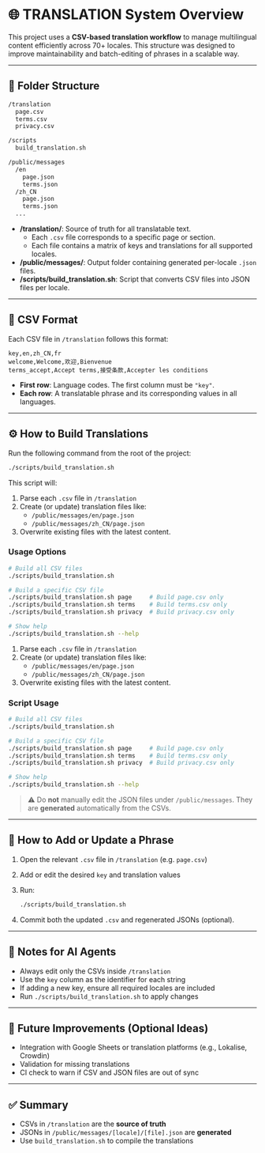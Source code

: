 # 🌐 TRANSLATION System Overview

This project uses a **CSV-based translation workflow** to manage multilingual content efficiently across 70+ locales. This structure was designed to improve maintainability and batch-editing of phrases in a scalable way.

---

## 📁 Folder Structure

```bash
/translation
  page.csv
  terms.csv
  privacy.csv

/scripts
  build_translation.sh

/public/messages
  /en
    page.json
    terms.json
  /zh_CN
    page.json
    terms.json
  ...
```

- **/translation/**: Source of truth for all translatable text.
  - Each `.csv` file corresponds to a specific page or section.
  - Each file contains a matrix of keys and translations for all supported locales.
- **/public/messages/**: Output folder containing generated per-locale `.json` files.
- **/scripts/build_translation.sh**: Script that converts CSV files into JSON files per locale.

---

## 📑 CSV Format

Each CSV file in `/translation` follows this format:

```csv
key,en,zh_CN,fr
welcome,Welcome,欢迎,Bienvenue
terms_accept,Accept terms,接受条款,Accepter les conditions
```

- **First row**: Language codes. The first column must be `"key"`.
- **Each row**: A translatable phrase and its corresponding values in all languages.

---

## ⚙️ How to Build Translations

Run the following command from the root of the project:

```bash
./scripts/build_translation.sh
```

This script will:

1. Parse each `.csv` file in `/translation`
2. Create (or update) translation files like:
   - `/public/messages/en/page.json`
   - `/public/messages/zh_CN/page.json`
3. Overwrite existing files with the latest content.

### Usage Options

```bash
# Build all CSV files
./scripts/build_translation.sh

# Build a specific CSV file
./scripts/build_translation.sh page     # Build page.csv only
./scripts/build_translation.sh terms    # Build terms.csv only
./scripts/build_translation.sh privacy  # Build privacy.csv only

# Show help
./scripts/build_translation.sh --help
```

1. Parse each `.csv` file in `/translation`
2. Create (or update) translation files like:
   - `/public/messages/en/page.json`
   - `/public/messages/zh_CN/page.json`
3. Overwrite existing files with the latest content.

### Script Usage

```bash
# Build all CSV files
./scripts/build_translation.sh

# Build a specific CSV file
./scripts/build_translation.sh page     # Build page.csv only
./scripts/build_translation.sh terms    # Build terms.csv only
./scripts/build_translation.sh privacy  # Build privacy.csv only

# Show help
./scripts/build_translation.sh --help
```

> ⚠️ Do **not** manually edit the JSON files under `/public/messages`. They are **generated** automatically from the CSVs.

---

## 🧪 How to Add or Update a Phrase

1. Open the relevant `.csv` file in `/translation` (e.g. `page.csv`)
2. Add or edit the desired `key` and translation values
3. Run:

   ```bash
   ./scripts/build_translation.sh
   ```

4. Commit both the updated `.csv` and regenerated JSONs (optional).

---

## 🧠 Notes for AI Agents

- Always edit only the CSVs inside `/translation`
- Use the `key` column as the identifier for each string
- If adding a new key, ensure all required locales are included
- Run `./scripts/build_translation.sh` to apply changes

---

## 📌 Future Improvements (Optional Ideas)

- Integration with Google Sheets or translation platforms (e.g., Lokalise, Crowdin)
- Validation for missing translations
- CI check to warn if CSV and JSON files are out of sync

---

## ✅ Summary

- CSVs in `/translation` are the **source of truth**
- JSONs in `/public/messages/[locale]/[file].json` are **generated**
- Use `build_translation.sh` to compile the translations
